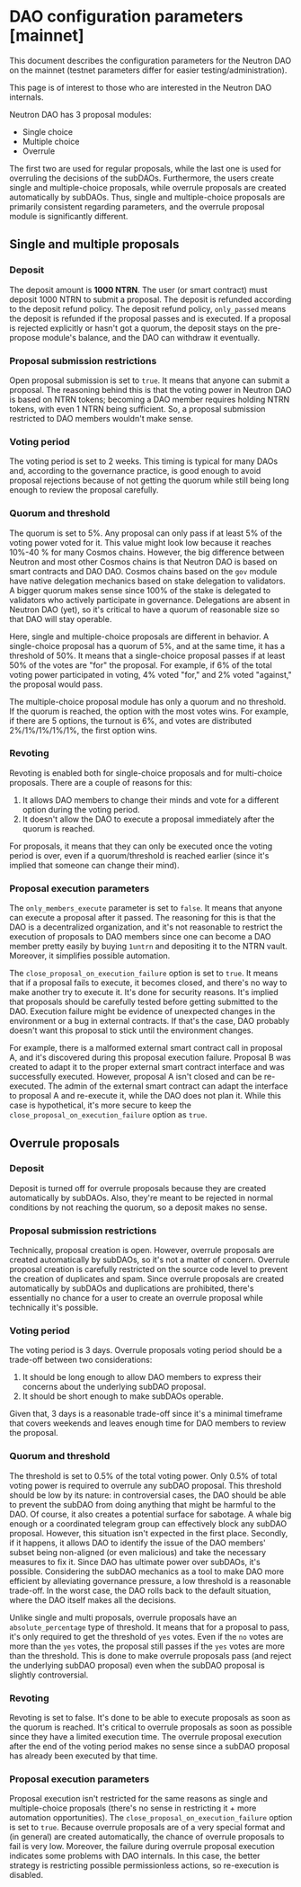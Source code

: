 # DAO configuration parameters [mainnet]

This document describes the configuration parameters for the Neutron DAO on the mainnet (testnet parameters differ for easier testing/administration).

This page is of interest to those who are interested in the Neutron DAO internals.

Neutron DAO has 3 proposal modules:

- Single choice
- Multiple choice
- Overrule

The first two are used for regular proposals, while the last one is used for overruling the decisions of the subDAOs.
Furthermore, the users create single and multiple-choice proposals, while overrule proposals are created automatically by subDAOs.
Thus, single and multiple-choice proposals are primarily consistent regarding parameters, and the overrule proposal module is significantly different.

## Single and multiple proposals

### Deposit

The deposit amount is **1000 NTRN**. The user (or smart contract) must deposit 1000 NTRN to submit a proposal. The deposit is refunded according to the deposit refund policy.
The deposit refund policy, `only_passed` means the deposit is refunded if the proposal passes and is executed. If a proposal is rejected explicitly or hasn't got a quorum, the deposit stays on the pre-propose module's balance, and the DAO can withdraw it eventually.

### Proposal submission restrictions

Open proposal submission is set to `true`. It means that anyone can submit a proposal.
The reasoning behind this is that the voting power in Neutron DAO is based on NTRN tokens; becoming a DAO member requires holding NTRN tokens, with even 1 NTRN being sufficient. So, a proposal submission restricted to DAO members wouldn't make sense.

### Voting period

The voting period is set to 2 weeks. This timing is typical for many DAOs and, according to the governance practice, is good enough to avoid proposal rejections because of not getting the quorum while still being long enough to review the proposal carefully.

### Quorum and threshold

The quorum is set to 5%. Any proposal can only pass if at least 5% of the voting power voted for it.
This value might look low because it reaches 10%-40 % for many Cosmos chains.
However, the big difference between Neutron and most other Cosmos chains is that Neutron DAO is based on smart contracts and DAO DAO.
Cosmos chains based on the `gov` module have native delegation mechanics based on stake delegation to validators.
A bigger quorum makes sense since 100% of the stake is delegated to validators who actively participate in governance.
Delegations are absent in Neutron DAO (yet), so it's critical to have a quorum of reasonable size so that DAO will stay operable.

Here, single and multiple-choice proposals are different in behavior.
A single-choice proposal has a quorum of 5%, and at the same time, it has a threshold of 50%.
It means that a single-choice proposal passes if at least 50% of the votes are "for" the proposal.
For example, if 6% of the total voting power participated in voting, 4% voted "for," and 2% voted "against," the proposal would pass.

The multiple-choice proposal module has only a quorum and no threshold.
If the quorum is reached, the option with the most votes wins.
For example, if there are 5 options, the turnout is 6%, and votes are distributed 2%/1%/1%/1%/1%, the first option wins.

### Revoting

Revoting is enabled both for single-choice proposals and for multi-choice proposals. There are a couple of reasons for this:
1. It allows DAO members to change their minds and vote for a different option during the voting period.
2. It doesn't allow the DAO to execute a proposal immediately after the quorum is reached.

For proposals, it means that they can only be executed once the voting period is over, even if a quorum/threshold is reached earlier (since it's implied that someone can change their mind).

### Proposal execution parameters

The `only_members_execute` parameter is set to `false`. It means that anyone can execute a proposal after it passed. The reasoning for this is that the DAO is a decentralized organization, and it's not reasonable to restrict the execution of proposals to DAO members since one can become a DAO member pretty easily by buying `1untrn` and depositing it to the NTRN vault. Moreover, it simplifies possible automation.

The `close_proposal_on_execution_failure` option is set to `true`.
It means that if a proposal fails to execute, it becomes closed, and there's no way to make another try to execute it.
It's done for security reasons. It's implied that proposals should be carefully tested before getting submitted to the DAO. Execution failure might be evidence of unexpected changes in the environment or a bug in external contracts. If that's the case, DAO probably doesn't want this proposal to stick until the environment changes.

For example, there is a malformed external smart contract call in proposal A, and it's discovered during this proposal execution failure. Proposal B was created to adapt it to the proper external smart contract interface and was successfully executed. However, proposal A isn't closed and can be re-executed. The admin of the external smart contract can adapt the interface to proposal A and re-execute it, while the DAO does not plan it. While this case is hypothetical, it's more secure to keep the `close_proposal_on_execution_failure` option as `true`.

## Overrule proposals

### Deposit

Deposit is turned off for overrule proposals because they are created automatically by subDAOs.
Also, they're meant to be rejected in normal conditions by not reaching the quorum, so a deposit makes no sense.

### Proposal submission restrictions

Technically, proposal creation is open.
However, overrule proposals are created automatically by subDAOs, so it's not a matter of concern.
Overrule proposal creation is carefully restricted on the source code level to prevent the creation of duplicates and spam.
Since overrule proposals are created automatically by subDAOs and duplications are prohibited, there's essentially no chance for a user to create an overrule proposal while technically it's possible.

### Voting period

The voting period is 3 days. Overrule proposals voting period should be a trade-off between two considerations:
1. It should be long enough to allow DAO members to express their concerns about the underlying subDAO proposal.
2. It should be short enough to make subDAOs operable.

Given that, 3 days is a reasonable trade-off since it's a minimal timeframe that covers weekends and leaves enough time for DAO members to review the proposal.

### Quorum and threshold

The threshold is set to 0.5% of the total voting power. Only 0.5% of total voting power is required to overrule any subDAO proposal.
This threshold should be low by its nature: in controversial cases, the DAO should be able to prevent the subDAO from doing anything that might be harmful to the DAO.
Of course, it also creates a potential surface for sabotage. A whale big enough or a coordinated telegram group can effectively block any subDAO proposal.
However, this situation isn't expected in the first place. Secondly, if it happens, it allows DAO to identify the issue of the DAO members' subset being non-aligned (or even malicious) and take the necessary measures to fix it.
Since DAO has ultimate power over subDAOs, it's possible.
Considering the subDAO mechanics as a tool to make DAO more efficient by alleviating governance pressure, a low threshold is a reasonable trade-off. In the worst case, the DAO rolls back to the default situation, where the DAO itself makes all the decisions.

Unlike single and multi proposals, overrule proposals have an `absolute_percentage` type of threshold.
It means that for a proposal to pass, it's only required to get the threshold of `yes` votes.
Even if the `no` votes are more than the `yes` votes, the proposal still passes if the `yes` votes are more than the threshold.
This is done to make overrule proposals pass (and reject the underlying subDAO proposal) even when the subDAO proposal is slightly controversial.

### Revoting

Revoting is set to false. It's done to be able to execute proposals as soon as the quorum is reached.
It's critical to overrule proposals as soon as possible since they have a limited execution time.
The overrule proposal execution after the end of the voting period makes no sense since a subDAO proposal has already been executed by that time.

### Proposal execution parameters

Proposal execution isn't restricted for the same reasons as single and multiple-choice proposals (there's no sense in restricting it + more automation opportunities).
The `close_proposal_on_execution_failure` option is set to `true`.
Because overrule proposals are of a very special format and (in general) are created automatically, the chance of overrule proposals to fail is very low.
Moreover, the failure during overrule proposal execution indicates some problems with DAO internals.
In this case, the better strategy is restricting possible permissionless actions, so re-execution is disabled.
